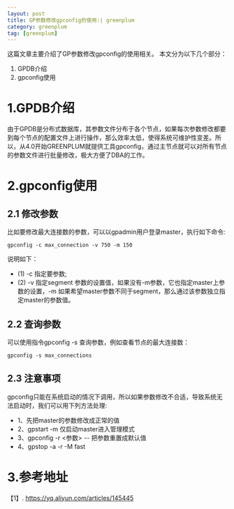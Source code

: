 ```yaml
---
layout: post
title: GP参数修改gpconfig的使用:| greenplum
category: greenplum
tag: [greenplum]
---
```


这篇文章主要介绍了GP参数修改gpconfig的使用相关。
本文分为以下几个部分：
1. GPDB介绍
2. gpconfig使用


# 1.GPDB介绍
由于GPDB是分布式数据库，其参数文件分布于各个节点，如果每次参数修改都要到每个节点的配置文件上进行操作，那么效率太低，使得系统可维护性变差。所以，从4.0开始GREENPLUM就提供工具gpconfig，通过主节点就可以对所有节点的参数文件进行批量修改，极大方便了DBA的工作。

# 2.gpconfig使用

## 2.1 修改参数
比如要修改最大连接数的参数，可以以gpadmin用户登录master，执行如下命令:

```
gpconfig -c max_connection -v 750 -m 150
```

说明如下：

- (1) -c 指定要参数;
- (2) -v 指定segment 参数的设置值，如果没有-m参数，它也指定master上参数的设置，-m 如果希望master参数不同于segment，那么通过该参数独立指定master的参数值。

## 2.2 查询参数

可以使用指令gpconfig -s 查询参数，例如查看节点的最大连接数：

```
gpconfig -s max_connections 
```

## 2.3 注意事项

gpconfig只能在系统启动的情况下调用，所以如果参数修改不合适，导致系统无法启动时，我们可以用下列方法处理:
- 1、先把master的参数修改成正常的值
- 2、gpstart -m 仅启动master进入管理模式
- 3、gpconfig -r  <参数>   -- 把参数重置成默认值
- 4、gpstop -a -r -M fast

# 3.参考地址

【1】. https://yq.aliyun.com/articles/145445